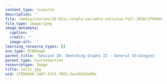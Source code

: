 ```yaml
---
content_type: resource
description: ''
file: /media/courses/18-01sc-single-variable-calculus-fall-2010/2f850eb03abf3c5378012aca5b2de08a_lec11.jpg
file_type: image/jpeg
image_metadata:
  caption: ''
  credit: ''
  image-alt: ''
learning_resource_types: []
ocw_type: OCWImage
parent_title: 'Session 28: Sketching Graphs II - General Strategies'
parent_type: CourseSection
resourcetype: Image
title: lec11.jpg
uid: 2f850eb0-3abf-3c53-7801-2aca5b2de08a
---
```

